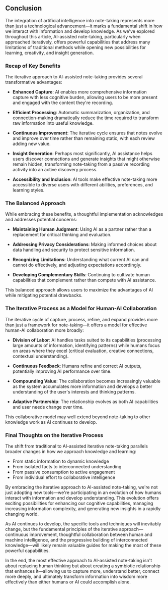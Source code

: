 ## Conclusion

The integration of artificial intelligence into note-taking represents more than just a technological advancement—it marks a fundamental shift in how we interact with information and develop knowledge. As we've explored throughout this article, AI-assisted note-taking, particularly when approached iteratively, offers powerful capabilities that address many limitations of traditional methods while opening new possibilities for learning, creativity, and insight generation.

### Recap of Key Benefits

The iterative approach to AI-assisted note-taking provides several transformative advantages:

- **Enhanced Capture**: AI enables more comprehensive information capture with less cognitive burden, allowing users to be more present and engaged with the content they're recording.

- **Efficient Processing**: Automatic summarization, organization, and connection-making dramatically reduce the time required to transform raw information into useful knowledge.

- **Continuous Improvement**: The iterative cycle ensures that notes evolve and improve over time rather than remaining static, with each review adding new value.

- **Insight Generation**: Perhaps most significantly, AI assistance helps users discover connections and generate insights that might otherwise remain hidden, transforming note-taking from a passive recording activity into an active discovery process.

- **Accessibility and Inclusion**: AI tools make effective note-taking more accessible to diverse users with different abilities, preferences, and learning styles.

### The Balanced Approach

While embracing these benefits, a thoughtful implementation acknowledges and addresses potential concerns:

- **Maintaining Human Judgment**: Using AI as a partner rather than a replacement for critical thinking and evaluation.

- **Addressing Privacy Considerations**: Making informed choices about data handling and security to protect sensitive information.

- **Recognizing Limitations**: Understanding what current AI can and cannot do effectively, and adjusting expectations accordingly.

- **Developing Complementary Skills**: Continuing to cultivate human capabilities that complement rather than compete with AI assistance.

This balanced approach allows users to maximize the advantages of AI while mitigating potential drawbacks.

### The Iterative Process as a Model for Human-AI Collaboration

The iterative cycle of capture, process, refine, and expand provides more than just a framework for note-taking—it offers a model for effective human-AI collaboration more broadly:

- **Division of Labor**: AI handles tasks suited to its capabilities (processing large amounts of information, identifying patterns) while humans focus on areas where they excel (critical evaluation, creative connections, contextual understanding).

- **Continuous Feedback**: Humans refine and correct AI outputs, potentially improving AI performance over time.

- **Compounding Value**: The collaboration becomes increasingly valuable as the system accumulates more information and develops a better understanding of the user's interests and thinking patterns.

- **Adaptive Partnership**: The relationship evolves as both AI capabilities and user needs change over time.

This collaborative model may well extend beyond note-taking to other knowledge work as AI continues to develop.

### Final Thoughts on the Iterative Process

The shift from traditional to AI-assisted iterative note-taking parallels broader changes in how we approach knowledge and learning:

- From static information to dynamic knowledge
- From isolated facts to interconnected understanding
- From passive consumption to active engagement
- From individual effort to collaborative intelligence

By embracing the iterative approach to AI-assisted note-taking, we're not just adopting new tools—we're participating in an evolution of how humans interact with information and develop understanding. This evolution offers exciting possibilities for enhancing our cognitive capabilities, managing increasing information complexity, and generating new insights in a rapidly changing world.

As AI continues to develop, the specific tools and techniques will inevitably change, but the fundamental principles of the iterative approach—continuous improvement, thoughtful collaboration between human and machine intelligence, and the progressive building of interconnected knowledge—will likely remain valuable guides for making the most of these powerful capabilities.

In the end, the most effective approach to AI-assisted note-taking isn't about replacing human thinking but about creating a symbiotic relationship that enhances it—allowing us to capture more, understand better, connect more deeply, and ultimately transform information into wisdom more effectively than either humans or AI could accomplish alone.